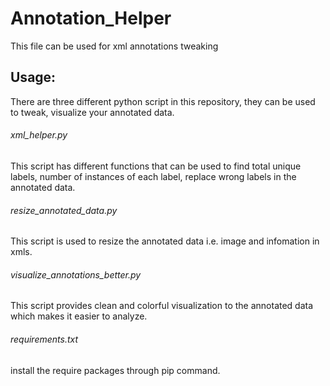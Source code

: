# Annotation_Helper
This file can be used for xml annotations tweaking

## Usage:
There are three different python script in this repository, they can be used to tweak, visualize your annotated data.
###### xml_helper.py
This script has different functions that can be used to find total unique labels, number of instances of each label, replace wrong labels in the annotated data.
###### resize_annotated_data.py
This script is used to resize the annotated data i.e. image and infomation in xmls.
###### visualize_annotations_better.py
This script provides clean and colorful visualization to the annotated data which makes it easier to analyze.
###### requirements.txt
install the require packages through pip command.